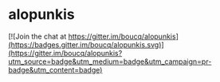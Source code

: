 # alopunkis

[![Join the chat at https://gitter.im/boucq/alopunkis](https://badges.gitter.im/boucq/alopunkis.svg)](https://gitter.im/boucq/alopunkis?utm_source=badge&utm_medium=badge&utm_campaign=pr-badge&utm_content=badge)

